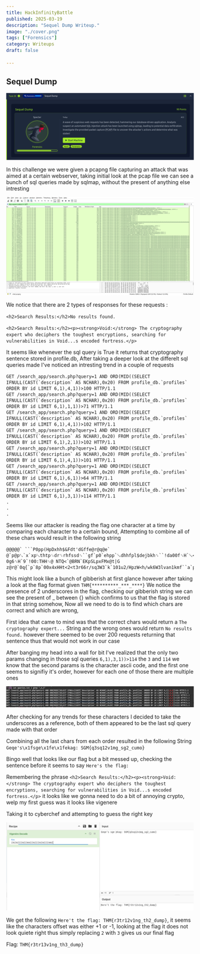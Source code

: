 ```yaml
---
title: HackInfinityBattle
published: 2025-03-19
description: "Sequel Dump Writeup."
image: "./cover.png"
tags: ["Forensics"]
category: Writeups
draft: false

---
```




## Sequel Dump

![chall](./chall.png)

In this challenge we were given a pcapng file capturing an attack that was aimed at a certain webserver, taking initial look at the pcap file we can see a bunch of sql queries made by sqlmap, without the present of anything else intresting

![wireshark](./wireshark.png)

We notice that there are 2 types of responses for these requests : 

`<h2>Search Results:</h2>No results found.`

`<h2>Search Results:</h2><p><strong>Void:</strong> The cryptography expert who deciphers the toughest encryptions, searching for vulnerabilities in Void...s encoded fortress.</p>`

It seems like whenever the sql query is True it returns that cryptography sentence stored in profile.db, After taking a deeper look at the differelt sql queries made I've noticed an intresting trend in a couple of requests 

```
GET /search_app/search.php?query=1 AND ORD(MID((SELECT IFNULL(CAST(`description` AS NCHAR),0x20) FROM profile_db.`profiles` ORDER BY id LIMIT 6,1),4,1))>100 HTTP/1.1
GET /search_app/search.php?query=1 AND ORD(MID((SELECT IFNULL(CAST(`description` AS NCHAR),0x20) FROM profile_db.`profiles` ORDER BY id LIMIT 6,1),1,1))>71 HTTP/1.1
GET /search_app/search.php?query=1 AND ORD(MID((SELECT IFNULL(CAST(`description` AS NCHAR),0x20) FROM profile_db.`profiles` ORDER BY id LIMIT 6,1),4,1))>102 HTTP/1.1
GET /search_app/search.php?query=1 AND ORD(MID((SELECT IFNULL(CAST(`description` AS NCHAR),0x20) FROM profile_db.`profiles` ORDER BY id LIMIT 6,1),2,1))>102 HTTP/1.1
GET /search_app/search.php?query=1 AND ORD(MID((SELECT IFNULL(CAST(`description` AS NCHAR),0x20) FROM profile_db.`profiles` ORDER BY id LIMIT 6,1),4,1))>101 HTTP/1.1
GET /search_app/search.php?query=1 AND ORD(MID((SELECT IFNULL(CAST(`description` AS NCHAR),0x20) FROM profile_db.`profiles` ORDER BY id LIMIT 6,1),6,1))>64 HTTP/1.1
GET /search_app/search.php?query=1 AND ORD(MID((SELECT IFNULL(CAST(`description` AS NCHAR),0x20) FROM profile_db.`profiles` ORDER BY id LIMIT 6,1),3,1))>114 HTTP/1.1
.
.
.
```

Seems like our attacker is reading the flag one character at a time by comparing each character to a certain bound, Attempting to combine all of these chars would result in the following string 
```text
@@@@@` ```P0pp(HpDxhh$&Fdt'dGffe@r@q@e` @`p@p␐`x`xp␘thtp␜dr␞rhfssd␟``gf`p0`ehpp`␘dhhfpl$dejbkh␞``!da00f␟H`␘<$ 0g6␞H`9`!00:THH␟@ NTQ<`@BRN`EKpSLpxFMx@t|G z@r@`0q{`p`8p`00x4xHHt<2<t3r66r/sq3W3`k`101u2/HpzW<h/wk6W3lvan1kmf``a`p0ph\ghxHd^`ft<0_r6gs@HT3```pZ1p]ph^2xh/l_tndW@bvmk`cupupxm|n~}o
```

This might look like a bunch of gibberish at first glance however after taking a look at the flag format given `THM{**********_***_****}` We notice the presence of 2 underscores in the flag, checking our gibberish string we can see the present of _ between {} which confirms to us that the flag is stored in that string somehow, Now all we need to do is to find which chars are correct and which are wrong,

First idea that came to mind was that the correct chars would return a `The cryptography expert...` String and the wrong ones would return `No results found.` however there seemed to be over 200 requests returning that sentence thus that would not work in our case

After banging my head into a wall for bit I've realized that the only two params changing in those sql queries `6,1),3,1))>114` the `3` and `114` we know that the second params is the character ascii code, and the first one seems to signifiy it's order, however for each one of those there are multiple ones 

![terminal](./term.png)

After checking for any trends for these characters I decided to take the underscores as a reference, both of them appeared to be the last sql query made with that order

Combining all the last chars from each order resulted in the following String `Geqe's\x1fsge\x1fe\x1fekag: SGM{q3sq12v1mg_sg2_cumo}` 

Bingo well that looks like our flag but a bit messed up, checking the sentence before it seems to say `Here's the flag:`

Remembering the phrase `<h2>Search Results:</h2><p><strong>Void:</strong> The cryptography expert who deciphers the toughest encryptions, searching for vulnerabilities in Void...s encoded fortress.</p>` it looks like we gonna need to do a bit of annoying crypto, welp my first guess was it looks like vigenere 

Taking it to cyberchef and attempting to guess the right key 

![cchef](./cchef.png)

We get the following `Here't the flag: THM{r3tr12v1ng_th2_dump}`, it seems like the characters offset was either +1 or -1, looking at the flag it does not look quiete right thus simply replacing `2` with `3` gives us our final flag 

Flag: `THM{r3tr13v1ng_th3_dump}`




